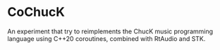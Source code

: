 # CoChucK

An experiment that try to reimplements the ChucK music programming language using C++20 coroutines, combined with
RtAudio and
STK.